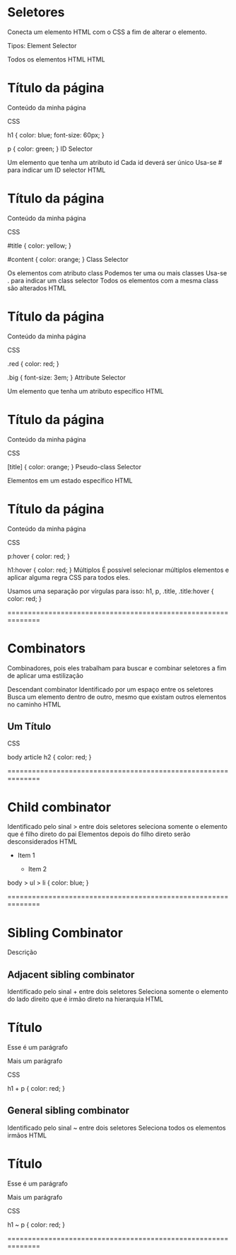# Seletores

Conecta um elemento HTML com o CSS a fim de alterar o elemento.

Tipos:
Element Selector

Todos os elementos HTML
HTML

<h1>Título da página</h1>
<p>Conteúdo da minha página</p>
CSS

h1 {
color: blue;
font-size: 60px;
}

p {
color: green;
}
ID Selector

Um elemento que tenha um atributo id
Cada id deverá ser único
Usa-se # para indicar um ID selector
HTML

<h1 id="title">Título da página</h1>
<p id="content">Conteúdo da minha página</p>
CSS

#title {
color: yellow;
}

#content {
color: orange;
}
Class Selector

Os elementos com atributo class
Podemos ter uma ou mais classes
Usa-se . para indicar um class selector
Todos os elementos com a mesma class são alterados
HTML

<h1 class="red big">Título da página</h1>
<p class="red big">Conteúdo da minha página</p>
CSS

.red {
color: red;
}

.big {
font-size: 3em;
}
Attribute Selector

Um elemento que tenha um atributo específico
HTML

<h1 title="Algum titlulo">Título da página</h1>
<p title="Conteúdo da página">Conteúdo da minha página</p>
CSS

[title] {
color: orange;
}
Pseudo-class Selector

Elementos em um estado específico
HTML

<h1 class="red big">Título da página</h1>
<p class="red big">Conteúdo da minha página</p>
CSS

p:hover {
color: red;
}

h1:hover {
color: red;
}
Múltiplos
É possível selecionar múltiplos elementos e aplicar alguma regra CSS para todos eles.

Usamos uma separação por vírgulas para isso:
h1, p, .title, .title:hover {
color: red;
}

==============================================================

# Combinators

Combinadores, pois eles trabalham para buscar e combinar seletores a fim de aplicar uma estilização

Descendant combinator
Identificado por um espaço entre os seletores
Busca um elemento dentro de outro, mesmo que existam outros elementos no caminho
HTML

<body>
	<article>
		<h2>Um Título</h2>
	</article>
</body>
CSS

body article h2 {
color: red;
}

==============================================================

# Child combinator

Identificado pelo sinal > entre dois seletores
seleciona somente o elemento que é filho direto do pai
Elementos depois do filho direto serão desconsiderados
HTML

<body>
  <ul>
    <li>Item 1</li>
    <ul>
      <li>Item 2</li>
    </ul>
  </ul>
</body>
body > ul > li {
	color: blue;
}

==============================================================

# Sibling Combinator

Descrição

## Adjacent sibling combinator

Identificado pelo sinal + entre dois seletores
Seleciona somente o elemento do lado direito que é irmão direto na hierarquia
HTML

<h1>
  Título
</h1>
<p>
  Esse é um parágrafo
</p>
<p>
  Mais um parágrafo
</p>
CSS

h1 + p {
color: red;
}

## General sibling combinator

Identificado pelo sinal ~ entre dois seletores
Seleciona todos os elementos irmãos
HTML

<h1>
  Título
</h1>
<p>
  Esse é um parágrafo
</p>
<p>
  Mais um parágrafo
</p>
CSS

h1 ~ p {
color: red;
}

==============================================================
